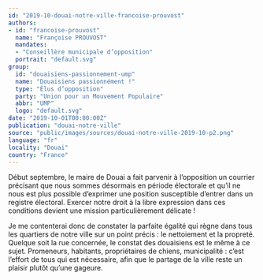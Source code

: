 ```yaml
---
id: "2019-10-douai-notre-ville-francoise-prouvost"
authors:
- id: "francoise-prouvost"
  name: "Françoise PROUVOST"
  mandates: 
  - "Conseillère municipale d’opposition"
  portrait: "default.svg"
group:
  id: "douaisiens-passionnement-ump"
  name: "Douaisiens passionnément !"
  type: "Élus d’opposition"
  party: "Union pour un Mouvement Populaire"
  abbr: "UMP"
  logo: "default.svg"
date: "2019-10-01T00:00:00Z"
publication: "douai-notre-ville"
source: "public/images/sources/douai-notre-ville-2019-10-p2.png"
language: "fr"
locality: "Douai"
country: "France"
---
```


Début septembre, le maire de Douai a fait parvenir à l’opposition un courrier précisant que nous sommes désormais en période électorale et qu’il ne nous est plus possible d’exprimer une position susceptible d’entrer dans un registre électoral. Exercer notre droit à la libre expression dans ces conditions devient une mission particulièrement délicate !

Je me  contenterai donc de constater la parfaite égalité qui règne dans tous les quartiers de notre ville sur un point précis : le  nettoiement et  la  propreté. Quelque soit la rue concernée, le constat des douaisiens est le même à ce sujet. Promeneurs, habitants, propriétaires de chiens, municipalité : c’est l’effort de tous qui est nécessaire, afin que le partage de la ville reste un plaisir plutôt qu’une gageure.
